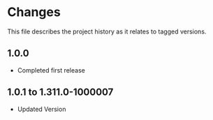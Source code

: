 # Changes
This file describes the project history as it relates to tagged versions.

## 1.0.0
- Completed first release

## 1.0.1 to 1.311.0-1000007
- Updated Version
